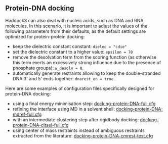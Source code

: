 ## Protein-DNA docking

Haddock3 can also deal with nucleic acids, such as DNA and RNA molecules.
In this scenario, it is important to adjust the values of the following parameters from their defaults, as the default settings are optimized for protein-protein docking:
- keep the dielectric constant constant: `dielec = "cdie"`
- set the dielectric constant to a higher value: `epsilon = 78`
- remove the desolvation term from the scoring function (as otherwise this term exerts an excessively strong influence due to the presence of phosphate groups): `w_desolv = 0`.
- automatically generate restraints allowing to keep the double-stranded DNA 3' and 5' ends together: `dnarest_on = true`.


Here are some examples of configuration files specifically designed for protein-DNA docking:
- using a final energy minimisation step: [docking-protein-DNA-full.cfg](https://github.com/haddocking/haddock3/blob/main/examples/docking-protein-DNA/docking-protein-DNA-full.cfg)
- refining the interface using MD in a solvent shell: [docking-protein-DNA-mdref-full.cfg](https://github.com/haddocking/haddock3/blob/main/examples/docking-protein-DNA/docking-protein-DNA-mdref-full.cfg)
- with an intermediate clustering step after rigidbody docking: [docking-protein-DNA-cltsel-full.cfg](https://github.com/haddocking/haddock3/blob/main/examples/docking-protein-DNA/docking-protein-DNA-cltsel-full.cfg)
- using center of mass restraints instead of ambiguous restraints extracted from the literature: [docking-protein-DNA-cmrest-test.cfg](https://github.com/haddocking/haddock3/blob/main/examples/docking-protein-DNA/docking-protein-DNA-cmrest-test.cfg)
